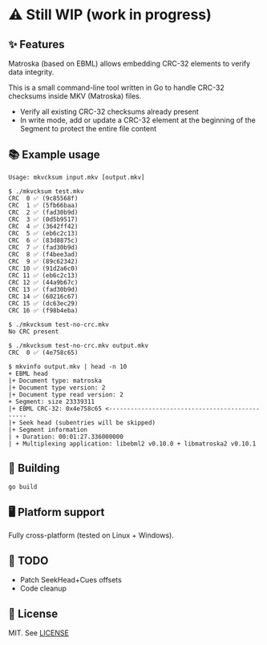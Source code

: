 # ⚠ Still WIP (work in progress)

## ✨ Features

Matroska (based on EBML) allows embedding CRC-32 elements to verify data integrity.

This is a small command-line tool written in Go to handle CRC-32 checksums inside MKV (Matroska) files.

- Verify all existing CRC-32 checksums already present
- In write mode, add or update a CRC-32 element at the beginning of the Segment to protect the entire file content

## 📚 Example usage

```
Usage: mkvcksum input.mkv [output.mkv]
```

```
$ ./mkvcksum test.mkv
CRC  0 ✅ (9c85568f)
CRC  1 ✅ (5fb66baa)
CRC  2 ✅ (fad30b9d)
CRC  3 ✅ (0d5b9517)
CRC  4 ✅ (3642ff42)
CRC  5 ✅ (eb6c2c13)
CRC  6 ✅ (83d8875c)
CRC  7 ✅ (fad30b9d)
CRC  8 ✅ (f4bee3ad)
CRC  9 ✅ (89c62342)
CRC 10 ✅ (91d2a6c0)
CRC 11 ✅ (eb6c2c13)
CRC 12 ✅ (44a9b67c)
CRC 13 ✅ (fad30b9d)
CRC 14 ✅ (60216c67)
CRC 15 ✅ (dc63ec29)
CRC 16 ✅ (f98b4eba)
```

```
$ ./mkvcksum test-no-crc.mkv
No CRC present
```

```
$ ./mkvcksum test-no-crc.mkv output.mkv
CRC  0 ✅ (4e758c65)
```

```
$ mkvinfo output.mkv | head -n 10
+ EBML head
|+ Document type: matroska
|+ Document type version: 2
|+ Document type read version: 2
+ Segment: size 23339311
|+ EBML CRC-32: 0x4e758c65 <-----------------------------------------------
|+ Seek head (subentries will be skipped)
|+ Segment information
| + Duration: 00:01:27.336000000
| + Multiplexing application: libebml2 v0.10.0 + libmatroska2 v0.10.1
```

## 🚀 Building

```
go build
```

## 🖥 Platform support

Fully cross-platform (tested on Linux + Windows).

## 📌 TODO

 - Patch SeekHead+Cues offsets
 - Code cleanup

## 📄 License

MIT. See [LICENSE](./LICENSE)
